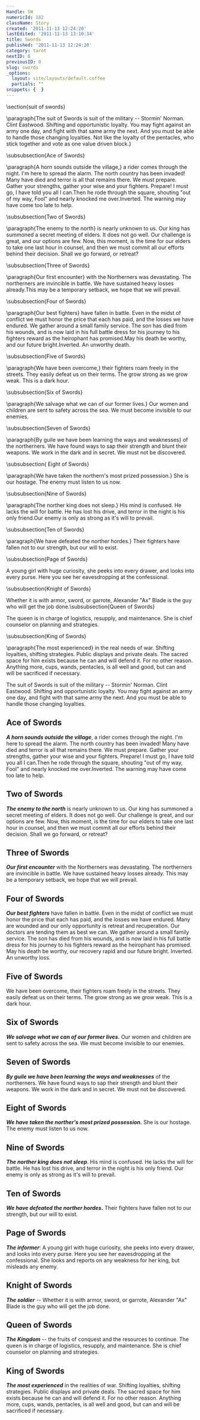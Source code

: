 ```yaml
---
Handle: SW
numericId: 182
className: Story
created: '2011-11-13 12:24:20'
lastEdited: '2011-11-13 13:10:34'
title: Swords
published: '2011-11-13 12:24:20'
category: tarot
nextID: 0
previousID: 0
slug: swords
_options:
  layout: site/layouts/default.coffee
  partials: ""
snippets: {  }
---
```

\section{suit of swords}

\paragraph{The suit of Swords is suit of the military -- Stormin' Norman. Clint Eastwood. Shifting and opportunistic loyalty. You may fight against an army one day, and fight with that same army the next. And you must be able to handle those changing loyalties. Not like the loyalty of the pentacles, who stick together and vote as one value driven block.}

\subsubsection{Ace of Swords}

\paragraph{A horn sounds outside the village,} a rider comes through the night. I'm here to spread the alarm. The north country has been invaded! Many have died and terror is all that remains there. We must prepare. Gather your strengths, gather your wise and your fighters. Prepare! I must go, I have told you all I can.Then he rode through the square, shouting "out of my way, Fool" and nearly knocked me over.Inverted. The warning may have come too late to help.

\subsubsection{Two of Swords}

\paragraph{The enemy to the north} is nearly unknown to us. Our king has summoned a secret meeting of elders. It does not go well. Our challenge is great, and our options are few. Now, this moment, is the time for our elders to take one last hour in counsel, and then we must commit all our efforts behind their decision. Shall we go forward, or retreat?

\subsubsection{Three of Swords}

\paragraph{Our first encounter} with the Northerners was devastating. The northerners are invincible in battle. We have sustained heavy losses already.This may be a temporary setback, we hope that we will prevail.

\subsubsection{Four of Swords}

\paragraph{Our best fighters} have fallen in battle. Even in the midst of conflict we must honor the price that each has paid, and the losses we have endured. We gather around a small family service. The son has died from his wounds, and is now laid in his full battle dress for his journey to his fighters reward as the heirophant has promised.May his death be worthy, and our future bright.Inverted. An unworthy death.

\subsubsection{Five of Swords}

\paragraph{We have been overcome,} their fighters roam freely in the streets. They easily defeat us on their terms. The grow strong as we grow weak. This is a dark hour.

\subsubsection{Six of Swords}

\paragraph{We salvage what we can of our former lives.} Our women and children are sent to safety across the sea. We must become invisible to our enemies.

\subsubsection{Seven of Swords}

\paragraph{By guile we have been learning the ways and weaknesses} of the northerners. We have found ways to sap their strength and blunt their weapons. We work in the dark and in secret. We must not be discovered.

\subsubsection{ Eight of Swords}

\paragraph{We have taken the northern's most prized possession.} She is our hostage. The enemy must listen to us now.

\subsubsection{Nine of Swords}

\paragraph{The norther king does not sleep.} His mind is confused. He lacks the will for battle. He has lost his drive, and terror in the night is his only friend.Our enemy is only as strong as it's will to prevail.

\subsubsection{Ten of Swords}

\paragraph{We have defeated the norther hordes.} Their fighters have fallen not to our strength, but our will to exist.

\subsubsection{Page of Swords}

A young girl with huge curiosity, she peeks into every drawer, and looks into every purse. Here you see her eavesdropping at the confessional.

\subsubsection{Knight of Swords}

Whether it is with armor, sword, or garrote, Alexander "Ax" Blade is the guy who will get the job done.\subsubsection{Queen of Swords}

The queen is in charge of logistics, resupply, and maintenance. She is chief counselor on planning and strategies.

\subsubsection{King of Swords}

\paragraph{The most experienced} in the real needs of war. Shifting loyalties, shifting strategies. Public displays and private deals. The sacred space for him exists because he can and will defend it. For no other reason. Anything more, cups, wands, pentacles, is all well and good, but can and will be sacrificed if necessary.

The suit of Swords is suit of the military -- Stormin' Norman. Clint Eastwood. Shifting and opportunistic loyalty. You may fight against an army one day, and fight with that same army the next. And you must be able to handle those changing loyalties.

## Ace of Swords

_**A horn sounds outside the village**_, a rider comes through the night. I'm here to spread the alarm. The north country has been invaded! Many have died and terror is all that remains there. We must prepare. Gather your strengths, gather your wise and your fighters. Prepare! I must go, I have told you all I can.Then he rode through the square, shouting "out of my way, Fool" and nearly knocked me over.Inverted. The warning may have come too late to help.

## Two of Swords

_**The enemy to the north**_ is nearly unknown to us. Our king has summoned a secret meeting of elders. It does not go well. Our challenge is great, and our options are few. Now, this moment, is the time for our elders to take one last hour in counsel, and then we must commit all our efforts behind their decision. Shall we go forward, or retreat?

## Three of Swords

_**Our first encounter**_ with the Northerners was devastating. The northerners are invincible in battle. We have sustained heavy losses already. This may be a temporary setback, we hope that we will prevail.

## Four of Swords

_**Our best fighters**_ have fallen in battle. Even in the midst of conflict we must honor the price that each has paid, and the losses we have endured. Many are wounded and our only opportunity is retreat and recuperation. Our doctors are tending them as best we can. We gather around a small family service. The son has died from his wounds, and is now laid in his full battle dress for his journey to his fighters reward as the heirophant has promised. May his death be worthy, our recovery rapid and our future bright. Inverted. An unworthy loss.

## Five of Swords

We have been overcome, their fighters roam freely in the streets. They easily defeat us on their terms. The grow strong as we grow weak. This is a dark hour.

## Six of Swords

_**We salvage what we can of our former lives.**_ Our women and children are sent to safety across the sea. We must become invisible to our enemies.

## Seven of Swords

**_By guile we have been learning the ways and weaknesses_** of the northerners. We have found ways to sap their strength and blunt their weapons. We work in the dark and in secret. We must not be discovered.

## Eight of Swords

**_We have taken the norther's most prized possession._** She is our hostage. The enemy must listen to us now.

## Nine of Swords

**_The norther king does not sleep_**. His mind is confused. He lacks the will for battle. He has lost his drive, and terror in the night is his only friend. Our enemy is only as strong as it's will to prevail.

## Ten of Swords

_**We have defeated the norther hordes.**_ Their fighters have fallen not to our strength, but our will to exist.

## Page of Swords

**_The informer_**: A young girl with huge curiosity, she peeks into every drawer, and looks into every purse. Here you see her eavesdropping at the confessional. She looks and reports on any weakness for her king, but misleads any enemy.

## Knight of Swords

_**The soldier**_ -- Whether it is with armor, sword, or garrote, Alexander "Ax" Blade is the guy who will get the job done.

## Queen of Swords

_**The Kingdom**_ -- the fruits of conquest and the resources to continue. The queen is in charge of logistics, resupply, and maintenance. She is chief counselor on planning and strategies.

## King of Swords

_**The most experienced**_ in the realities of war. Shifting loyalties, shifting strategies. Public displays and private deals. The sacred space for him exists because he can and will defend it. For no other reason. Anything more, cups, wands, pentacles, is all well and good, but can and will be sacrificed if necessary.

